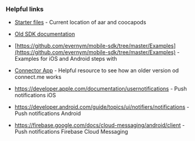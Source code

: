 ### Helpful links

- <a href="https://github.com/evernym/mobile-sdk/releases" target="_blank">Starter files</a> - Current location of aar and coocapods

- <a href=" https://docs.google.com/document/d/1HAa27qArYlU0NO1VbEjA8ANXmVHl-b7fxa40e21I5L8/edit" target="_blank">
    Old SDK documentation</a>
- [https://github.com/evernym/mobile-sdk/tree/master/Examples](https://github.com/evernym/mobile-sdk/tree/master/Examples) - Examples for iOS and Android steps with

- <a href=" https://docs.google.com/document/d/1HAa27qArYlU0NO1VbEjA8ANXmVHl-b7fxa40e21I5L8/edit" target="_blank">Connector App</a> - Helpful resource to see how an older version od connect.me works

- https://developer.apple.com/documentation/usernotifications - Push notifications iOS

- https://developer.android.com/guide/topics/ui/notifiers/notifications - Push notifications Android 

- https://firebase.google.com/docs/cloud-messaging/android/client - Push notifications Firebase Cloud Messaging 

